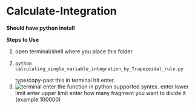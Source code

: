 # Calculate-Integration

 **Should have python install**

**Steps to Use**
1. open terminal/shell where you place this folder.
2. ```
   python calculating_single_variable_integration_by_Trapezoidal_rule.py
   ```
   type/copy-past this in terminal hit enter.
3. ![terminal](terminal.png)
   enter the function in python supported  syntex.
   enter lower limit
   enter upper limit
   enter how many fragment you want to divide it (example 100000)


